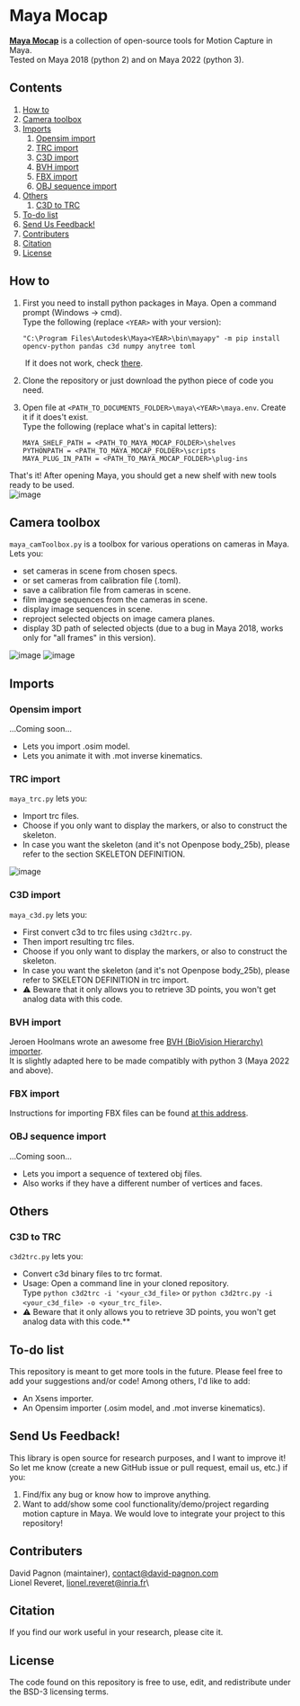 <!--
 * @Date: 2021-03-19 15:52:32
 * @Author: David Pagnon
 * @LastEditors: David Pagnon
 * @LastEditTime: 2021-03-19 15:52:32
 * @FilePath: /Maya-Mocap/Readme.md
-->

# Maya Mocap

**[Maya Mocap](https://github.com/davidpagnon/Maya-Mocap)** is a collection of open-source tools for Motion Capture in Maya.\
Tested on Maya 2018 (python 2) and on Maya 2022 (python 3).




## Contents
1. [How to](#how-to)
2. [Camera toolbox](#camera-toolbox)
5. [Imports](#imports)
    1. [Opensim import](#opensim-import)
    2. [TRC import](#trc-import)
    3. [C3D import](#c3d-import)
    4. [BVH import](#bvh-import)
    5. [FBX import](#fbx-import)
    6. [OBJ sequence import](#obj-sequence-import)
6. [Others](#others)
    1. [C3D to TRC](#c3d-to-trc)
7. [To-do list](#to-do-list)
8. [Send Us Feedback!](#send-us-feedback)
9. [Contributers](#contributers)
10. [Citation](#citation)
11. [License](#license)

## How to

  1. First you need to install python packages in Maya.
  Open a command prompt (Windows -> cmd).\
  Type the following (replace `<YEAR>` with your version):
    
       ```
       "C:\Program Files\Autodesk\Maya<YEAR>\bin\mayapy" -m pip install opencv-python pandas c3d numpy anytree toml
       ```
&emsp;&emsp;If it does not work, check [there](http://mgland.com/qa/en/?qa=1748/how-to-use-pip-with-maya).
  
  2. Clone the repository or just download the python piece of code you need.

  3. Open file at `<PATH_TO_DOCUMENTS_FOLDER>\maya\<YEAR>\maya.env`. Create it if it does't exist.\
     Type the following (replace what's in capital letters):
       ```
       MAYA_SHELF_PATH = <PATH_TO_MAYA_MOCAP_FOLDER>\shelves
       PYTHONPATH = <PATH_TO_MAYA_MOCAP_FOLDER>\scripts
       MAYA_PLUG_IN_PATH = <PATH_TO_MAYA_MOCAP_FOLDER>\plug-ins
       ```
 
 That's it! After opening Maya, you should get a new shelf with new tools ready to be used.\
 ![image](https://user-images.githubusercontent.com/54667644/114008930-fe900380-9862-11eb-9f97-deab128bd6dd.png)


## Camera toolbox
`maya_camToolbox.py` is a toolbox for various operations on cameras in Maya.\
Lets you: 
* set cameras in scene from chosen specs.
* or set cameras from calibration file (.toml).
* save a calibration file from cameras in scene.
* film image sequences from the cameras in scene.
* display image sequences in scene.
* reproject selected objects on image camera planes.
* display 3D path of selected objects (due to a bug in Maya 2018, works only for "all frames" in this version).

![image](https://user-images.githubusercontent.com/54667644/113886128-b7e9cd00-97c0-11eb-99d5-35e6ceb51b7a.png)
![image](https://user-images.githubusercontent.com/54667644/113885480-28dcb500-97c0-11eb-85c4-cfa0edeee5ba.png)


## Imports

### Opensim import
...Coming soon...
* Lets you import .osim model.
* Lets you animate it with .mot inverse kinematics.

### TRC import
`maya_trc.py` lets you:
* Import trc files.
* Choose if you only want to display the markers, or also to construct the skeleton.
* In case you want the skeleton (and it's not Openpose body_25b), please refer to the section SKELETON DEFINITION.

![image](https://user-images.githubusercontent.com/54667644/113013546-176e2a00-917c-11eb-977c-2cf9dc8513cb.png)

### C3D import
`maya_c3d.py` lets you:
* First convert c3d to trc files using `c3d2trc.py`.
* Then import resulting trc files.
* Choose if you only want to display the markers, or also to construct the skeleton.
* In case you want the skeleton (and it's not Openpose body_25b), please refer to SKELETON DEFINITION in trc import.
* :warning: Beware that it only allows you to retrieve 3D points, you won't get analog data with this code.

### BVH import
Jeroen Hoolmans wrote an awesome free [BVH (BioVision Hierarchy) importer](https://github.com/jhoolmans/mayaImporterBVH).\
It is slightly adapted here to be made compatibly with python 3 (Maya 2022 and above).

### FBX import
Instructions for importing FBX files can be found [at this address](https://www.instructables.com/How-To-Use-Mocap-Files-In-Maya-BVH-or-FBX/).

### OBJ sequence import
...Coming soon...
* Lets you import a sequence of textered obj files.
* Also works if they have a different number of vertices and faces.

## Others
### C3D to TRC
`c3d2trc.py` lets you:
* Convert c3d binary files to trc format.
* Usage: Open a command line in your cloned repository. \
Type `python c3d2trc -i '<your_c3d_file>`
or `python c3d2trc.py -i <your_c3d_file> -o <your_trc_file>`.
* :warning: Beware that it only allows you to retrieve 3D points, you won't get analog data with this code.**

## To-do list
This repository is meant to get more tools in the future. Please feel free to add your suggestions and/or code!
Among others, I'd like to add:
- An Xsens importer.
- An Opensim importer (.osim model, and .mot inverse kinematics).


## Send Us Feedback!

This library is open source for research purposes, and I want to improve it! So let me know (create a new GitHub issue or pull request, email us, etc.) if you:
1. Find/fix any bug or know how to improve anything.
2. Want to add/show some cool functionality/demo/project regarding motion capture in Maya. We would love to integrate your project to this repository!

## Contributers
David Pagnon (maintainer), contact@david-pagnon.com\
Lionel Reveret, lionel.reveret@inria.fr\

## Citation
If you find our work useful in your research, please cite it.
<!-- our paper [RFC] https://www.ye-yuan.com/rfc
```
@inproceedings{yuan2020residual,
  title={Residual Force Control for Agile Human Behavior Imitation and Extended Motion Synthesis},
  author={Yuan, Ye and Kitani, Kris},
  booktitle={Advances in Neural Information Processing Systems},
  year={2020}
}
``` -->

## License
The code found on this repository is free to use, edit, and redistribute under the BSD-3 licensing terms.
